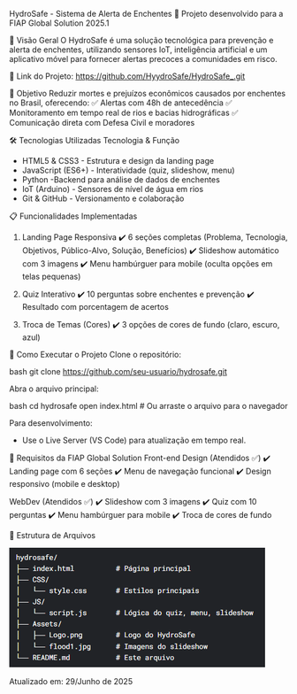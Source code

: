 HydroSafe - Sistema de Alerta de Enchentes
🚀 Projeto desenvolvido para a FIAP Global Solution 2025.1

📌 Visão Geral
O HydroSafe é uma solução tecnológica para prevenção e alerta de enchentes, utilizando sensores IoT, inteligência artificial e um aplicativo móvel para fornecer alertas precoces a comunidades em risco.

🔗 Link do Projeto: https://github.com/HyydroSafe/HydroSafe_.git

🎯 Objetivo
Reduzir mortes e prejuízos econômicos causados por enchentes no Brasil, oferecendo:
✅ Alertas com 48h de antecedência
✅ Monitoramento em tempo real de rios e bacias hidrográficas
✅ Comunicação direta com Defesa Civil e moradores

🛠 Tecnologias Utilizadas
Tecnologia	& Função
- HTML5 & CSS3	- Estrutura e design da landing page
- JavaScript (ES6+)	- Interatividade (quiz, slideshow, menu)
- Python	-Backend para análise de dados de enchentes
- IoT (Arduino)	- Sensores de nível de água em rios
- Git & GitHub	- Versionamento e colaboração

📋 Funcionalidades Implementadas
1. Landing Page Responsiva
✔️ 6 seções completas (Problema, Tecnologia, Objetivos, Público-Alvo, Solução, Benefícios)
✔️ Slideshow automático com 3 imagens
✔️ Menu hambúrguer para mobile (oculta opções em telas pequenas)

2. Quiz Interativo
✔️ 10 perguntas sobre enchentes e prevenção
✔️ Resultado com porcentagem de acertos

3. Troca de Temas (Cores)
✔️ 3 opções de cores de fundo (claro, escuro, azul)

🚀 Como Executar o Projeto
Clone o repositório:

bash
git clone https://github.com/seu-usuario/hydrosafe.git

Abra o arquivo principal:

bash
cd hydrosafe
open index.html  # Ou arraste o arquivo para o navegador


Para desenvolvimento:
 - Use o Live Server (VS Code) para atualização em tempo real.

📌 Requisitos da FIAP Global Solution
Front-end Design (Atendidos ✅)
✔️ Landing page com 6 seções
✔️ Menu de navegação funcional
✔️ Design responsivo (mobile e desktop)

WebDev (Atendidos ✅)
✔️ Slideshow com 3 imagens
✔️ Quiz com 10 perguntas
✔️ Menu hambúrguer para mobile
✔️ Troca de cores de fundo

📌 Estrutura de Arquivos

![alt text](./Assets/imgs/image.png)

Atualizado em: 29/Junho de 2025

